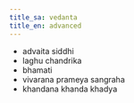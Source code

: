 ```yaml
---
title_sa: vedanta
title_en: advanced
---
```


- advaita siddhi
- laghu chandrika
- bhamati
- vivarana prameya sangraha
- khandana khanda khadya
